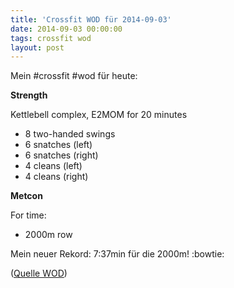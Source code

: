 ```yaml
---
title: 'Crossfit WOD für 2014-09-03'
date: 2014-09-03 00:00:00 
tags: crossfit wod
layout: post
---
```

Mein #crossfit #wod für heute:

**Strength**

Kettlebell complex, E2MOM for 20 minutes

* 8 two-handed swings
* 6 snatches (left)
* 6 snatches (right)
* 4 cleans (left)
* 4 cleans (right)

**Metcon**

For time:

* 2000m row

Mein neuer Rekord: 7:37min für die 2000m! :bowtie:

([Quelle WOD][0])

[0]: http://www.crossfithh.de/workouts--news/workout-wednesday34

